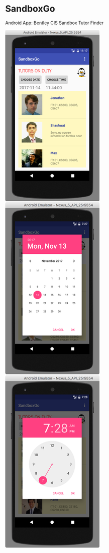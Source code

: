 # SandboxGo
Android App: Bentley CIS Sandbox Tutor Finder

<img src="images/ss1.png" alt="screenshot1" width="300" />
<img src="images/ss2.png" alt="screenshot" width="300" />
<img src="images/ss3.png" alt="screenshot" width="300" />

